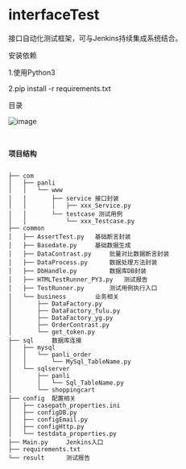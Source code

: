 # interfaceTest

接口自动化测试框架，可与Jenkins持续集成系统结合。

安装依赖

1.使用Python3

2.pip install -r requirements.txt


目录

![image](https://user-images.githubusercontent.com/28703662/131655781-ed3ef665-e154-42c1-9cf5-f1b28847de57.png)


<br> 

**项目结构** 
```

├── com
│   ├── panli
│   │   └── www
│   │       ├── service 接口封装
│   │       │   ├── xxx_Service.py  
│   │       └── testcase 测试用例
│   │           └── xxx_Testcase.py
├── common  
│   ├── AssertTest.py   基础断言封装
│   ├── Basedate.py     基础数据生成
│   ├── DataContrast.py     批量对比数据断言封装
│   ├── DataProcess.py      数据处理方法封装
│   ├── DbHandle.py         数据库DB封装
│   ├── HTMLTestRunner_PY3.py   测试报告
│   ├── TestRunner.py       测试用例执行入口
│   └── business        业务相关
│       ├── DataFactory.py
│       ├── DataFactory_fulu.py
│       ├── DataFactory_yg.py
│       ├── OrderContrast.py
│       └── get_token.py
├── sql     数据库连接
│   ├── mysql
│   │   └── panli_order
│   │       └── MySql_TableName.py
│   └── sqlserver
│       ├── panli
│       │   └── Sql_TableName.py
│       └── shoppingcart
├── config  配置相关
│   ├── casepath_properties.ini
│   ├── configDB.py
│   ├── configEmail.py
│   ├── configHttp.py
│   └── testdata_properties.py
├── Main.py     Jenkins入口
├── requirements.txt
└── result      测试报告

```

<br> 
